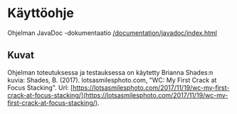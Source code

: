 # Käyttöohje

Ohjelman JavaDoc -dokumentaatio [/documentation/javadoc/index.html](./javadoc/)

## Kuvat

Ohjelman toteutuksessa ja testauksessa on käytetty Brianna Shades:n kuvia: Shades, B. (2017). lotsasmilesphoto.com, "WC: My First Crack at Focus Stacking".  Url: [https://lotsasmilesphoto.com/2017/11/19/wc-my-first-crack-at-focus-stacking/](https://lotsasmilesphoto.com/2017/11/19/wc-my-first-crack-at-focus-stacking/).  

